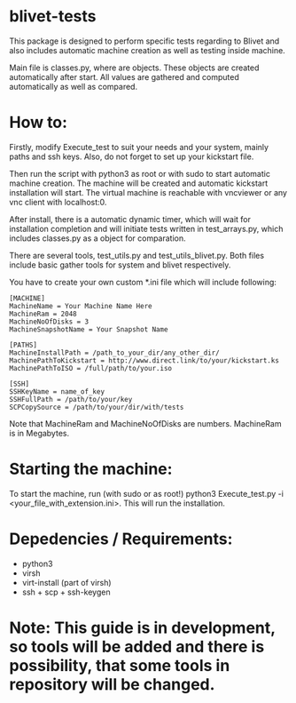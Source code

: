 # blivet-tests

This package is designed to perform specific tests regarding to Blivet and also includes automatic machine creation as well as testing inside machine.

Main file is classes.py, where are objects. These objects are created automatically after start. All values are gathered and computed automatically as well as compared.

# How to:
Firstly, modify Execute_test to suit your needs and your system, mainly paths and ssh keys. Also, do not forget to set up your kickstart file.

Then run the script with python3 as root or with sudo to start automatic machine creation. The machine will be created and automatic kickstart installation will start. The virtual machine is reachable with vncviewer or any vnc client with localhost:0.

After install, there is a automatic dynamic timer, which will wait for installation completion and will initiate tests written in test_arrays.py, which includes classes.py as a object for comparation.

There are several tools, test_utils.py and test_utils_blivet.py. Both files include basic gather tools for system and blivet respectively.

You have to create your own custom \*.ini file which will include following:
```
[MACHINE]
MachineName = Your Machine Name Here
MachineRam = 2048
MachineNoOfDisks = 3
MachineSnapshotName = Your Snapshot Name

[PATHS]
MachineInstallPath = /path_to_your_dir/any_other_dir/
MachinePathToKickstart = http://www.direct.link/to/your/kickstart.ks
MachinePathToISO = /full/path/to/your.iso

[SSH]
SSHKeyName = name_of_key
SSHFullPath = /path/to/your/key
SCPCopySource = /path/to/your/dir/with/tests
```

Note that MachineRam and MachineNoOfDisks are numbers. MachineRam is in Megabytes.

# Starting the machine:
To start the machine, run (with sudo or as root!) python3 Execute_test.py -i \<your_file_with_extension.ini\>. This will run the installation.

# Depedencies / Requirements:
* python3
* virsh
* virt-install (part of virsh)
* ssh + scp + ssh-keygen

# Note: This guide is in development, so tools will be added and there is possibility, that some tools in repository will be changed.
